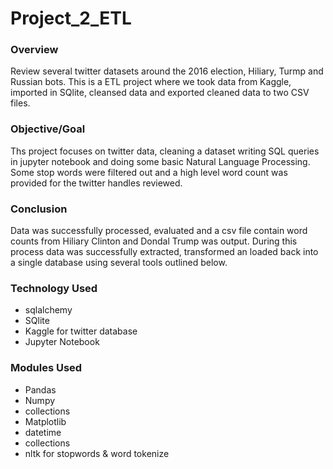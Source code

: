 # Project_2_ETL

### Overview

Review several twitter datasets around the 2016 election, Hiliary, Turmp and Russian bots.  This is a ETL project where we took data from Kaggle, imported in SQlite, cleansed data and exported cleaned data to two CSV files.

### Objective/Goal

Ths project focuses on twitter data, cleaning a dataset writing SQL queries in jupyter notebook and doing some basic Natural Language Processing.  Some stop words were filtered out and a high level word count was provided for the twitter handles reviewed.

### Conclusion

Data was successfully processed, evaluated and a csv file contain word counts from Hiliary Clinton and Dondal Trump was output.  During this process data was successfully extracted, transformed an loaded back into a single database using several tools outlined below.

### Technology Used

- sqlalchemy
- SQlite
- Kaggle for twitter database
- Jupyter Notebook

### Modules Used

- Pandas
- Numpy
- collections
- Matplotlib
- datetime
- collections
- nltk for stopwords & word tokenize
